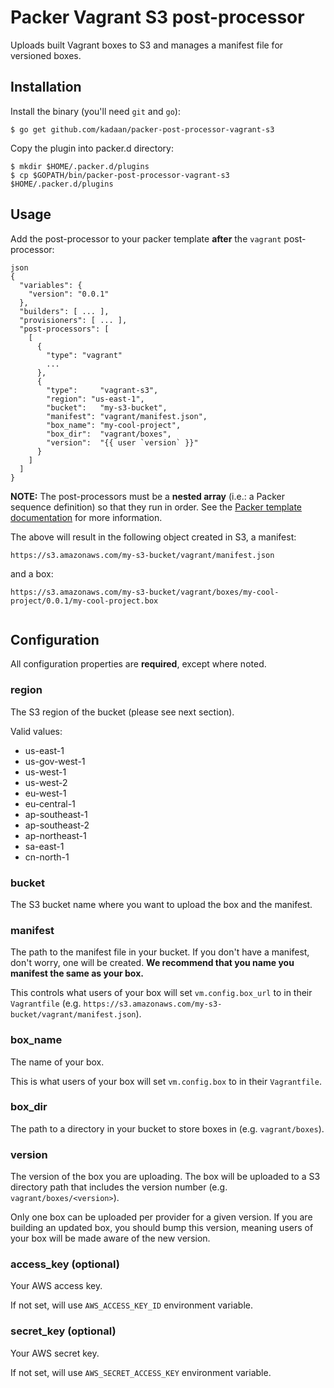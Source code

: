 Packer Vagrant S3 post-processor
================================

Uploads built Vagrant boxes to S3 and manages a manifest file for versioned boxes.

Installation
------------
Install the binary (you'll need ```git``` and ```go```):
 
```
$ go get github.com/kadaan/packer-post-processor-vagrant-s3
```
Copy the plugin into packer.d directory:

```
$ mkdir $HOME/.packer.d/plugins
$ cp $GOPATH/bin/packer-post-processor-vagrant-s3 $HOME/.packer.d/plugins

```
Usage
-----

Add the post-processor to your packer template **after** the `vagrant` post-processor:

```
json
{
  "variables": {
    "version": "0.0.1"
  },
  "builders": [ ... ],
  "provisioners": [ ... ],
  "post-processors": [
    [
      {
        "type": "vagrant"
        ...
      },
      {
        "type":     "vagrant-s3",
        "region": "us-east-1",
        "bucket":   "my-s3-bucket",
        "manifest": "vagrant/manifest.json",
        "box_name": "my-cool-project",
        "box_dir":  "vagrant/boxes",
        "version":  "{{ user `version` }}"
      }
    ]
  ]
}
```
**NOTE:** The post-processors must be a **nested array** (i.e.: a Packer sequence definition) so that they run in order. See the [Packer template documentation](http://www.packer.io/docs/templates/post-processors.html) for more information.

The above will result in the following object created in S3, a manifest:

```
https://s3.amazonaws.com/my-s3-bucket/vagrant/manifest.json
```
and a box:

```
https://s3.amazonaws.com/my-s3-bucket/vagrant/boxes/my-cool-project/0.0.1/my-cool-project.box
  
```


Configuration
-------------

All configuration properties are **required**, except where noted.
### region

The S3 region of the bucket (please see next section). 

Valid values:

* us-east-1
* us-gov-west-1
* us-west-1
* us-west-2
* eu-west-1
* eu-central-1
* ap-southeast-1
* ap-southeast-2
* ap-northeast-1
* sa-east-1
* cn-north-1

### bucket

The S3 bucket name where you want to upload the box and the manifest.

### manifest

The path to the manifest file in your bucket. If you don't have a manifest, don't worry, one will be created.  **We recommend that you name you manifest the same as your box.**

This controls what users of your box will set `vm.config.box_url` to in their `Vagrantfile` (e.g. `https://s3.amazonaws.com/my-s3-bucket/vagrant/manifest.json`).

### box_name

The name of your box.

This is what users of your box will set `vm.config.box` to in their `Vagrantfile`.

### box_dir

The path to a directory in your bucket to store boxes in (e.g. `vagrant/boxes`).

### version

The version of the box you are uploading. The box will be uploaded to a S3 directory path that includes the version number (e.g. `vagrant/boxes/<version>`).

Only one box can be uploaded per provider for a given version. If you are building an updated box, you should bump this version, meaning users of your box will be made aware of the new version.

### access_key (optional)

Your AWS access key.

If not set, will use `AWS_ACCESS_KEY_ID` environment variable.

### secret_key (optional)

Your AWS secret key.

If not set, will use `AWS_SECRET_ACCESS_KEY` environment variable.
